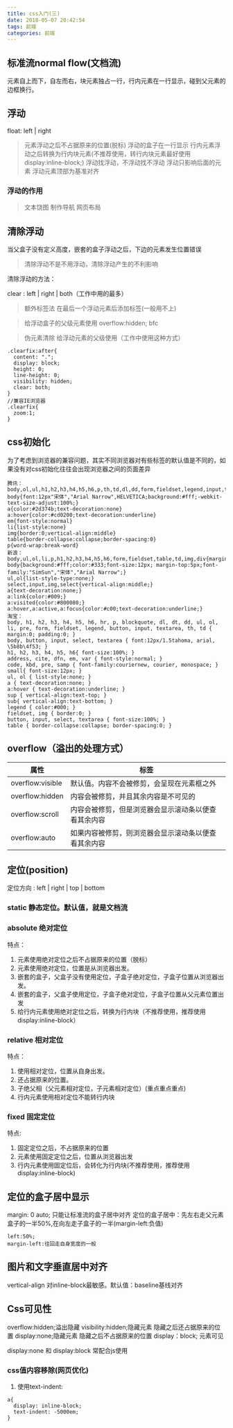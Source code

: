 ```yaml
---
title: css入门(三)
date: 2018-05-07 20:42:54
tags: 前端
categories: 前端
---
```

## 标准流normal flow(文档流)
 元素自上而下，自左而右，块元素独占一行，行内元素在一行显示，碰到父元素的边框换行。

## 浮动
float: left | right
> 元素浮动之后不占据原来的位置(脱标)
> 浮动的盒子在一行显示
> 行内元素浮动之后转换为行内块元素(不推荐使用，转行内块元素最好使用display:inline-block;)
> 浮动找浮动，不浮动找不浮动
> 浮动只影响后面的元素
> 浮动元素顶部为基准对齐

### 浮动的作用
> 文本饶图
> 制作导航
> 网页布局

## 清除浮动
当父盒子没有定义高度，嵌套的盒子浮动之后，下边的元素发生位置错误

> 清除浮动不是不用浮动，清除浮动产生的不利影响

清除浮动的方法：

clear : left | right | both（工作中用的最多）

> 额外标签法
在最后一个浮动元素后添加标签(一般用不上)

> 给浮动盒子的父级元素使用 overflow:hidden; bfc

> 伪元素清除 给浮动元素的父级使用（工作中使用这种方式）
```
.clearfix:after{
  content: ".";
  display: block;
  height: 0;
  line-height: 0;
  visibility: hidden;
  clear: both;
}
//兼容IE浏览器
.clearfix{
  zoom:1;
}
```

## css初始化
为了考虑到浏览器的兼容问题，其实不同浏览器对有些标签的默认值是不同的，如果没有对css初始化往往会出现浏览器之间的页面差异
```
腾讯：
body,ol,ul,h1,h2,h3,h4,h5,h6,p,th,td,dl,dd,form,fieldset,legend,input,textarea,select{margin:0;padding:0}
body{font:12px"宋体","Arial Narrow",HELVETICA;background:#fff;-webkit-text-size-adjust:100%;}
a{color:#2d374b;text-decoration:none}
a:hover{color:#cd0200;text-decoration:underline}
em{font-style:normal}
li{list-style:none}
img{border:0;vertical-align:middle}
table{border-collapse:collapse;border-spacing:0}
p{word-wrap:break-word}
新浪：
body,ul,ol,li,p,h1,h2,h3,h4,h5,h6,form,fieldset,table,td,img,div{margin:0;padding:0;border:0;}
body{background:#fff;color:#333;font-size:12px; margin-top:5px;font-family:"SimSun","宋体","Arial Narrow";}
ul,ol{list-style-type:none;}
select,input,img,select{vertical-align:middle;}
a{text-decoration:none;}
a:link{color:#009;}
a:visited{color:#800080;}
a:hover,a:active,a:focus{color:#c00;text-decoration:underline;}
淘宝：
body, h1, h2, h3, h4, h5, h6, hr, p, blockquote, dl, dt, dd, ul, ol, li, pre, form, fieldset, legend, button, input, textarea, th, td { margin:0; padding:0; }
body, button, input, select, textarea { font:12px/1.5tahoma, arial, \5b8b\4f53; }
h1, h2, h3, h4, h5, h6{ font-size:100%; }
address, cite, dfn, em, var { font-style:normal; }
code, kbd, pre, samp { font-family:couriernew, courier, monospace; }
small{ font-size:12px; }
ul, ol { list-style:none; }
a { text-decoration:none; }
a:hover { text-decoration:underline; }
sup { vertical-align:text-top; }
sub{ vertical-align:text-bottom; }
legend { color:#000; }
fieldset, img { border:0; }
button, input, select, textarea { font-size:100%; }
table { border-collapse:collapse; border-spacing:0; }
```
## overflow（溢出的处理方式）
| 属性             | 标签                                                 |
| ---------------- | ---------------------------------------------------- |
| overflow:visible | 默认值。内容不会被修剪，会呈现在元素框之外           |
| overflow:hidden  | 内容会被修剪，并且其余内容是不可见的                 |
| overflow:scroll  | 内容会被修剪，但是浏览器会显示滚动条以便查看其余内容 |
| overflow:auto    | 如果内容被修剪，则浏览器会显示滚动条以便查看其余内容 |

## 定位(position)
定位方向 : left | right | top | bottom
### static 静态定位。默认值，就是文档流

### absolute 绝对定位
特点：
1. 元素使用绝对定位之后不占据原来的位置（脱标）
2. 元素使用绝对定位，位置是从浏览器出发。
3. 嵌套的盒子，父盒子没有使用定位，子盒子绝对定位，子盒子位置从浏览器出发。
4. 嵌套的盒子，父盒子使用定位，子盒子绝对定位，子盒子位置从父元素位置出发
5. 给行内元素使用绝对定位之后，转换为行内块（不推荐使用，推荐使用display:inline-block）

### relative 相对定位
特点：
1. 使用相对定位，位置从自身出发。
2. 还占据原来的位置。
3. 子绝父相（父元素相对定位，子元素相对定位）(重点重点重点)
4. 行内元素使用相对定位不能转行内块

### fixed 固定定位
特点:
1. 固定定位之后，不占据原来的位置
2. 元素使用固定定位之后，位置从浏览器出发
3. 行内元素使用固定位后，会转化为行内块(不推荐使用，推荐使用display:inline-block)

## 定位的盒子居中显示
margin: 0 auto; 只能让标准流的盒子居中对齐
定位的盒子居中：先左右走父元素盒子的一半50%,在向左走子盒子的一半(margin-left:负值)
```
left:50%;
margin-left:往回走自身宽度的一般
```
## 图片和文字垂直居中对齐
vertical-align 对inline-block最敏感。默认值：baseline基线对齐

## Css可见性
overflow:hidden;溢出隐藏
visibility:hidden;隐藏元素 隐藏之后还占据原来的位置
display:none;隐藏元素 隐藏之后不占据原来的位置
display：block; 元素可见

display:none 和 display:block 常配合js使用

### css值内容移除(网页优化)
1. 使用text-indent:
```
a{
  display: inline-block;
  text-indent: -5000em;
}
```
